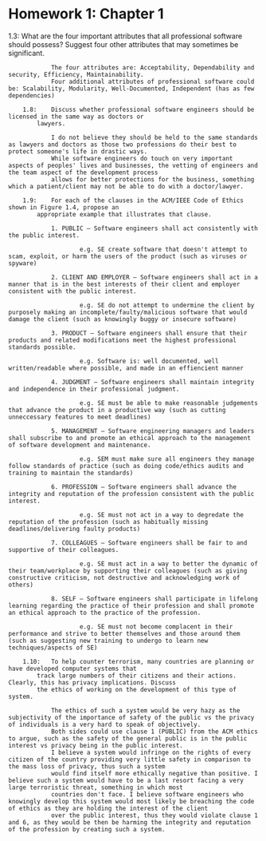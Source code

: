 # Homework 1: Chapter 1

 1.3:    What are the four important attributes that all professional software should possess? Suggest four
            other attributes that may sometimes be significant.

                The four attributes are: Acceptability, Dependability and security, Efficiency, Maintainability. 
                Four additional attributes of professional software could be: Scalability, Modularity, Well-Documented, Independent (has as few dependencies) 

        1.8:    Discuss whether professional software engineers should be licensed in the same way as doctors or
            lawyers.
                
                I do not believe they should be held to the same standards as lawyers and doctors as those two professions do their best to protect someone's life in drastic ways.
                While software engineers do touch on very important aspects of peoples' lives and businesses, the vetting of engineers and the team aspect of the development process
                allows for better protections for the business, something which a patient/client may not be able to do with a doctor/lawyer. 

        1.9:    For each of the clauses in the ACM/IEEE Code of Ethics shown in Figure 1.4, propose an
            appropriate example that illustrates that clause.

                1. PUBLIC – Software engineers shall act consistently with the public interest.
                        
                        e.g. SE create software that doesn't attempt to scam, exploit, or harm the users of the product (such as viruses or spyware)

                2. CLIENT AND EMPLOYER – Software engineers shall act in a manner that is in the best interests of their client and employer consistent with the public interest.

                        e.g. SE do not attempt to undermine the client by purposely making an incomplete/faulty/malicious software that would damage the client (such as knowingly buggy or insecure software)

                3. PRODUCT – Software engineers shall ensure that their products and related modifications meet the highest professional standards possible.

                        e.g. Software is: well documented, well written/readable where possible, and made in an effiencient manner

                4. JUDGMENT – Software engineers shall maintain integrity and independence in their professional judgment.

                        e.g. SE must be able to make reasonable judgements that advance the product in a productive way (such as cutting unneccessary features to meet deadlines)

                5. MANAGEMENT – Software engineering managers and leaders shall subscribe to and promote an ethical approach to the management of software development and maintenance.

                        e.g. SEM must make sure all engineers they manage follow standards of practice (such as doing code/ethics audits and training to maintain the standards)

                6. PROFESSION – Software engineers shall advance the integrity and reputation of the profession consistent with the public interest.

                        e.g. SE must not act in a way to degredate the reputation of the profession (such as habitually missing deadlines/delivering faulty products)

                7. COLLEAGUES – Software engineers shall be fair to and supportive of their colleagues.

                        e.g. SE must act in a way to better the dynamic of their team/workplace by supporting their colleagues (such as giving constructive criticism, not destructive and acknowledging work of others)

                8. SELF – Software engineers shall participate in lifelong learning regarding the practice of their profession and shall promote an ethical approach to the practice of the profession.

                        e.g. SE must not become complacent in their performance and strive to better themselves and those around them (such as suggesting new training to undergo to learn new techniques/aspects of SE)

        1.10:   To help counter terrorism, many countries are planning or have developed computer systems that
            track large numbers of their citizens and their actions. Clearly, this has privacy implications. Discuss
            the ethics of working on the development of this type of system.

                The ethics of such a system would be very hazy as the subjectivity of the importance of safety of the public vs the privacy of individuals is a very hard to speak of objectively.
                Both sides could use clause 1 (PUBLIC) from the ACM ethics to argue, such as the safety of the general public is in the public interest vs privacy being in the public interest. 
                I believe a system would infringe on the rights of every citizen of the country providing very little safety in comparison to the mass loss of privacy, thus such a system
                would find itself more ethically negative than positive. I believe such a system would have to be a last resort facing a very large terroristic threat, something in which most 
                countries don't face. I believe software engineers who knowingly develop this system would most likely be breaching the code of ethics as they are holding the interest of the client
                over the public interest, thus they would violate clause 1 and 6, as they would be then be harming the integrity and reputation of the profession by creating such a system.